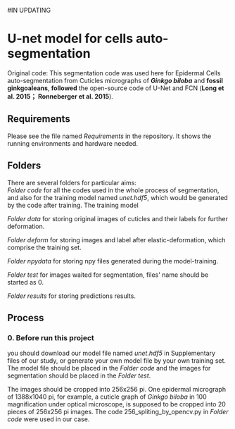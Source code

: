 #IN UPDATING
# U-net model for cells auto-segmentation
Original code:
This segmentation code was used here for Epidermal Cells auto-segmentation from Cuticles micrographs of **_Ginkgo biloba_** and **fossil ginkgoaleans**, **followed** the open-source code of U-Net and FCN (**Long et al. 2015； Ronneberger et al. 2015**). 

Requirements
--
Please see the file named _Requirements_ in the repository. It shows the running environments and hardware needed.

Folders
--
There are several folders for particular aims:	
_Folder code_ for all the codes used in the whole process of segmentation, and also for the training model named _unet.hdf5_, which would be generated by the code after training. The training model 

_Folder data_ for storing original images of cuticles and their labels for further deformation.	

_Folder deform_ for storing images and label after elastic-deformation, which comprise the training set.	

_Folder npydata_ for storing npy files generated during the model-training.	

_Folder test_ for images waited for segmentation, files' name should be started as 0.	

_Folder results_ for storing predictions results.	

Process
--
### **0.** Before run this project
you should download our model file named _unet.hdf5_ in Supplementary files of our study, or generate your own model file by your own training set. The model file should be placed in the _Folder code_ and the images for segmentation should be placed in the _Folder test_.

The images should be cropped into 256x256 pi. One epidermal micrograph of 1388x1040 pi, for example, a cuticle graph of _Ginkgo biloba_ in 100 magnification under optical microscope, is supposed to be cropped into 20 pieces of 256x256 pi images. The code 256_spliting_by_opencv.py in _Folder code_ were used in our case.
